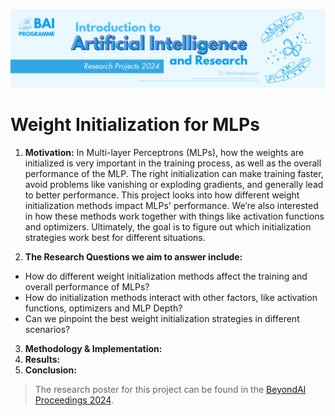 ![BeyondAI Banner for Research Projects](../BeyondAI_Banner_Research_Projects_2024.png)

# Weight Initialization for MLPs

1. **Motivation:** In Multi-layer Perceptrons (MLPs), how the weights are initialized is very important in the training process, as well as the overall performance of the MLP. The right initialization can make training faster, avoid problems like vanishing or exploding gradients, and generally lead to better performance. This project looks into how different weight initialization methods impact MLPs' performance. We’re also interested in how these methods work together with things like activation functions and optimizers. Ultimately, the goal is to figure out which initialization strategies work best for different situations.

2. **The Research Questions we aim to answer include:**
* How do different weight initialization methods affect the training  and overall performance of MLPs?
* How do initialization methods interact with other factors, like activation functions, optimizers and MLP Depth?
* Can we pinpoint the best weight initialization strategies in different scenarios?

3. **Methodology & Implementation:**
4. **Results:**
5. **Conclusion:**

> The research poster for this project can be found in the [BeyondAI Proceedings 2024](https://thinkingbeyond.education/beyondai_proceedings_2024/).
